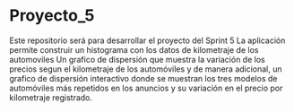 # Proyecto_5
Este repositorio será para desarrollar el proyecto del Sprint 5
La aplicación permite construir un histograma con los datos de kilometraje de los automoviles
Un grafico de dispersión que muestra la variación de los precios segun el kilometraje de los automóviles
y de manera adicional, un grafico de dispersión interactivo donde se muestran los tres modelos de automóviles
más repetidos en los anuncios y su variación en el precio por kilometraje registrado.
